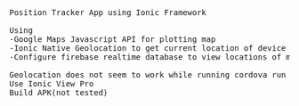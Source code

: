 <pre>Position Tracker App using Ionic Framework

Using
-Google Maps Javascript API for plotting map
-Ionic Native Geolocation to get current location of device
-Configure firebase realtime database to view locations of multiple devices

Geolocation does not seem to work while running cordova run android. (not tested for ios yet)
Use Ionic View Pro
Build APK(not tested)
</pre>
